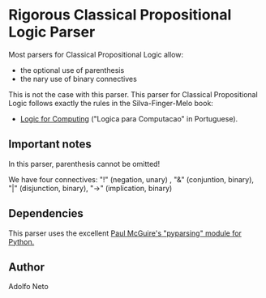 Rigorous Classical Propositional Logic Parser
=============================================



Most parsers for Classical Propositional Logic allow:

* the optional use of parenthesis
* the nary use of binary connectives

This is not the case with this parser. This parser for Classical Propositional Logic follows exactly the rules in the Silva-Finger-Melo book: 

* [Logic for Computing](http://bit.ly/fqbyF4) ("Logica para Computacao" in Portuguese).


Important notes
---------------

In this parser, parenthesis cannot be omitted!

We have four connectives: "!" (negation, unary) , "&" (conjuntion, binary), "|" (disjunction, binary),  "->" (implication, binary)


Dependencies
------------

This parser uses the excellent [Paul McGuire's "pyparsing" module for Python.](http://pyparsing.wikispaces.com/)


Author
-------

Adolfo Neto
